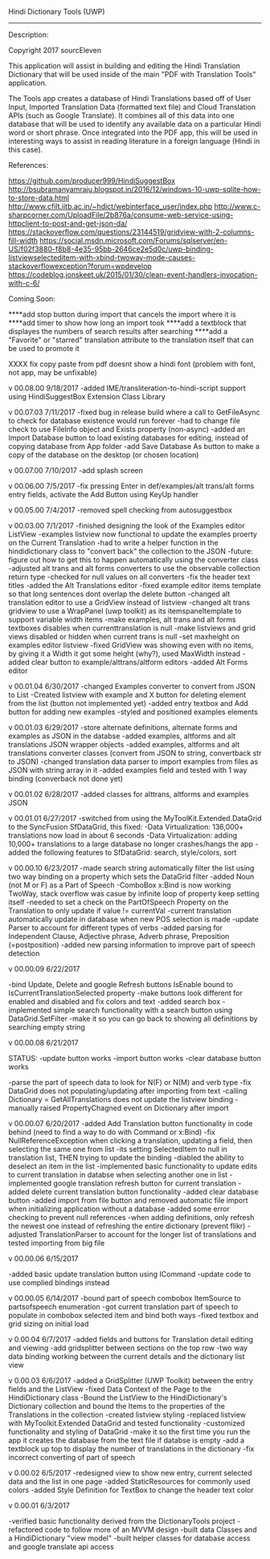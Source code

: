 Hindi Dictionary Tools (UWP)
______________________

Description:

Copyright 2017 sourcEleven

This application will assist in building and editing the Hindi Translation Dictionary that will be used inside of the main "PDF with Translation Tools" application. 

The Tools app creates a database of Hindi Translations based off of User Input, Imported Translation Data (formatted text file) and Cloud Translation APIs (such as Google Translate). It combines all of this data into one database that will be used to identify any available data on a particular Hindi word or short phrase. Once integrated into the PDF app, this will be used in interesting ways to assist in reading literature in a foreign language (Hindi in this case).

References:

https://github.com/producer999/HindiSuggestBox
http://bsubramanyamraju.blogspot.in/2016/12/windows-10-uwp-sqlite-how-to-store-data.html
http://www.cfilt.iitb.ac.in/~hdict/webinterface_user/index.php
http://www.c-sharpcorner.com/UploadFile/2b876a/consume-web-service-using-httpclient-to-post-and-get-json-da/
https://stackoverflow.com/questions/23144519/gridview-with-2-columns-fill-width
https://social.msdn.microsoft.com/Forums/sqlserver/en-US/f02f3880-f8b8-4e35-95bb-2646ce2e5d0c/uwp-binding-listviewselecteditem-with-xbind-twoway-mode-causes-stackoverflowexception?forum=wpdevelop
https://codeblog.jonskeet.uk/2015/01/30/clean-event-handlers-invocation-with-c-6/

Coming Soon:


****add stop button during import that cancels the import where it is
****add timer to show how long an import took
****add a textblock that displayes the numbers of search results after searching
****add a "Favorite" or "starred" translation attribute to the translation itself that can be used to promote it

XXXX fix copy paste from pdf doesnt show a hindi font (problem with font, not app, may be unfixable)


v 00.08.00 9/18/2017
-added IME/transliteration-to-hindi-script support using HindiSuggestBox Extension Class Library


v 00.07.03 7/11/2017
-fixed bug in release build where a call to GetFileAsync to check for database existence would run forever
	-had to change file check to use FileInfo object and Exists property (non-async)
-added an Import Database button to load existing databases for editing, instead of copying database from App folder
-add Save Database As button to make a copy of the database on the desktop (or chosen location)


v 00.07.00 7/10/2017
-add splash screen


v 00.06.00 7/5/2017
-fix pressing Enter in def/examples/alt trans/alt forms entry fields, activate the Add Button using KeyUp handler


v 00.05.00 7/4/2017
-removed spell checking from autosuggestbox


v 00.03.00 7/1/2017
-finished designing the look of the Examples editor ListView
-examples listview now functional to update the examples proerty on the Current Translation
	-had to write a helper function in the hindidictionary class to "convert back" the collection to the JSON
	-future: figure out how to get this to happen automatically using the converter class
-adjusted alt trans and alt forms converters to use the observable collection return type
-checked for null values on all converters
-fix the header text titles
-added the Alt Translations editor
-fixed example editor items template so that long sentences dont overlap the delete button
-changed alt translation editor to use a GridView instead of listview
-changed alt trans gridview to use a WrapPanel (uwp toolkit) as its itemspaneltemplate to support variable width items
-make examples, alt trans and alt forms textboxes disables when currenttranslation is null
-make listviews and grid views disabled or hidden when current trans is null
-set maxheight on examples editor listview
-fixed GridView was showing even with no items, by giving it a Width it got some height (why?), used MaxWidth instead
-added clear button to example/alttrans/altform editors
-added Alt Forms editor


v 00.01.04 6/30/2017
-changed Examples converter to convert from JSON to List<string>
-Created listview with example and X button for deleting element from the list (button not implemented yet)
-added entry textbox and Add button for adding new examples
-styled and positioned examples elements


v 00.01.03 6/29/2017
-store alternate definitions, alternate forms and examples as JSON in the databse
-added examples, altforms and alt translations JSON wrapper objects
-added examples, altforms and alt translations converter classes (convert from JSON to string, convertback str to JSON)
-changed translation data parser to import examples from files as JSON with string array in it
-added examples field and tested with 1 way binding (converback not done yet)


v 00.01.02 6/28/2017
-added classes for alttrans, altforms and examples JSON


v 00.01.01 6/27/2017
-switched from using the MyToolKit.Extended.DataGrid to the SyncFusion SfDataGrid, this fixed:
	-Data Virtualization: 136,000+ translations now load in about 6 seconds
	-Data Virtualization: adding 10,000+ translations to a large database no longer crashes/hangs the app
-added the following features to SfDataGrid: search, style/colors, sort


v 00.00.10 6/23/2017
-made search string automatically filter the list using two way binding on a property which sets the DataGrid filter
-added Noun (not M or F) as a Part of Speech
-ComboBox x:Bind is now working TwoWay, stack overflow was casue by infinite loop of property keep setting itself
	-needed to set a check on the PartOfSpeech Property on the Translation to only update if value != currentVal
-current translation automatically update in database when new POS selection is made
-update Parser to account for different types of verbs
-added parsing for Independent Clause, Adjective phrase, Adverb phrase, Preposition (=postposition)
-added new parsing information to improve part of speech detection


v 00.00.09 6/22/2017


-bind Update, Delete and google Refresh buttons IsEnable bound to IsCurrentTranslationSelected property
-make buttons look different for enabled and disabled and fix colors and text
-added search box
-implemented simple search functionality with a search button using DataGrid.SetFilter
-make it so you can go back to showing all definitions by searching empty string


v 00.00.08 6/21/2017

STATUS:
-update button works
-import button works
-clear database button works

-parse the part of speech data to look for N(F) or N(M) and verb type
-fix DataGrid does not populating/updating after importing from text
	-calling Dictionary = GetAllTranslations does not update the listview binding
	-manually raised PropertyChagned event on Dictionary after import


v 00.00.07 6/20/2017
-added Add Translation button functionality in code behind (need to find a way to do with Command or x:Bind)
-fix NullReferenceException when clicking a translation, updating a field, then selecting the same one from list
	-its setting SelectedItem to null in translation list, THEN trying to update the binding
	-diabled the ability to deselect an item in the list
-implemented basic functionality to update edits to current translation in databse when selecting another one in list
-implemented google translation refresh button for current translation
-added delete current translation button functionality
-added clear database button
-added import from file button and removed automatic file import when initializing application without a database 
-added some error checking to prevent null references
-when adding definitions, only refresh the newest one instead of refreshing the entire dictionary (prevent flikr)
-adjusted TranslationParser to account for the longer list of translations and tested importing from big file


v 00.00.06 6/15/2017

-added basic update translation button using ICommand
-update code to use complied bindings instead


v 00.00.05 6/14/2017
-bound part of speech combobox ItemSource to partsofspeech enumeration
-got current translation part of speech to populate in combobox selected item and bind both ways
-fixed textbox and grid sizing on initial load


v 0.00.04 6/7/2017
-added fields and buttons for Translation detail editing and viewing
-add gridsplitter between sections on the top row
-two way data binding working between the current details and the dictionary list view


v 0.00.03 6/6/2017
-added a GridSplitter (UWP Toolkit) between the entry fields and the ListView
-fixed Data Context of the Page to the HindiDictionary class
-Bound the ListView to the HindiDictionary's Dictionary collection and bound the Items to the properties of the Translations in the collection
-created listview styling
-replaced listview with MyToolkit.Extended DataGrid and tested functionality
-customized functionality and styling of DataGrid
-make it so the first time you run the app it creates the database from the text file if databse is empty
-add a textblock up top to display the number of translations in the dictionary
-fix incorrect converting of part of speech


v 0.00.02 6/5/2017
-redesigned view to show new entry, current selected data and the list in one page
-added StaticResources for commonly used colors
-added Style Definition for TextBox to change the header text color


v 0.00.01 6/3/2017

-verified basic functionality derived from the DictionaryTools project
-refactored code to follow more of an MVVM design
-built data Classes and a HindiDictionary "view model"
-built helper classes for database access and google translate api access
